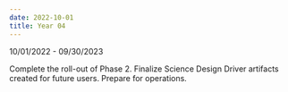 ```yaml
---
date: 2022-10-01
title: Year 04
---
```


10/01/2022 - 09/30/2023

Complete the roll-out of Phase 2. Finalize Science Design Driver artifacts created for future users. Prepare for operations. 

